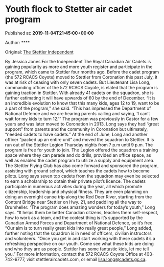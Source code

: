 
# Youth flock to Stetter air cadet program

Published at: **2019-11-04T21:45:00+00:00**

Author: ****

Original: [The Stettler Independent](https://www.stettlerindependent.com/news/youth-flock-to-stetter-air-cadet-program/)

By Jessica Jones
For the Independent
The Royal Canadian Air Cadets is gaining popularity as more and more youth register and participate in the program, which came to Stettler four months ago.
Before the cadet program (the 572 RCACS Coyote) moved to Stettler from Coronation this past July, it was at risk of ceasing with only seven cadets.
But Lieutenant Lisa Long, commanding officer of the 572 RCACS Coyote, is elated that the program is gaining traction in Stettler. With already 41 cadets on the squadron, she is further estimating it will have upwards of 60 by the end of December.
“It is an incredible evolution to know that this many kids, ages 12 to 19, want to be a part of the program,” she said. “This has impressed the Department of National Defence and we are hearing parents calling and saying, ‘I can’t wait for my kids to turn 12.’”
The program was previously in Castor for a few years and was later moved to Coronation in 2013.
Long says they had “great support” from parents and the community in Coronation but ultimately, “needed cadets to have cadets.”
At the end of June, Long and another officer “packed up an entire unit” and moved the squadron to Stettler. It is run out of the Stettler Legion Thursday nights from 7 p.m until 9 p.m. The program is free for youth to join.
The Legion offered the squadron a training space where they can parade and do drills, provided an office space, as well as enabled the cadet program to utilize a supply and equipment area.
The Stettler Flying Club has also come forward and sponsored the program, assisting with ground school, which teaches the cadets how to become pilots. Long says seven top cadets from the squadron may even be selected to earn a scholarship to obtain their private pilot’s licence.
The cadets participate in numerous activities during the year, all which promote citizenship, leadership and physical fitness.
They are even planning on doing an overnight canoe trip along the Red Deer River, starting from the Content Bridge near Stettler on Hwy. 21, and paddling all the way to Drumheller.
“The program does amazing wonders for today’s youth,” Long says.
“It helps them be better Canadian citizens, teaches them self-respect, how to work as a team, and the coolest thing is it’s supported by the Canadian Armed Forces and Department of National Defence, so it’s free.
“Our aim is to turn really great kids into really great people,” Long added, further noting that the squadron is in need of officers, civilian instructors and volunteers.
“Once you get in and start working with these cadets it’s a refreshing perspective on our youth. Come see what these kids are doing and who they are as people. Stettler has some fantastic kids, let me tell you.”
For more information, contact the 572 RCACS Coyote Office at 403-742-9777, visit stettleraircadets.com, or email lisa.long@cadets.gc.ca.
